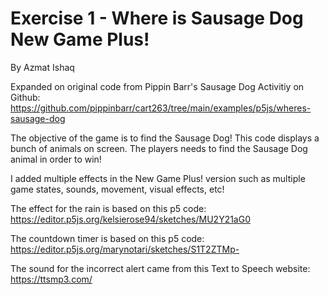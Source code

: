 # Exercise 1 - Where is Sausage Dog New Game Plus!

By Azmat Ishaq

Expanded on original code from Pippin Barr's Sausage Dog Activitiy on Github:
https://github.com/pippinbarr/cart263/tree/main/examples/p5js/wheres-sausage-dog

The objective of the game is to find the Sausage Dog!
This code displays a bunch of animals on screen. The players needs to find the
Sausage Dog animal in order to win!

I added multiple effects in the New Game Plus! version such as multiple game states, sounds, movement, visual effects, etc!

The effect for the rain is based on this p5 code: https://editor.p5js.org/kelsierose94/sketches/MU2Y21aG0

The countdown timer is based on this p5 code: https://editor.p5js.org/marynotari/sketches/S1T2ZTMp-

The sound for the incorrect alert came from this Text to Speech website: https://ttsmp3.com/
